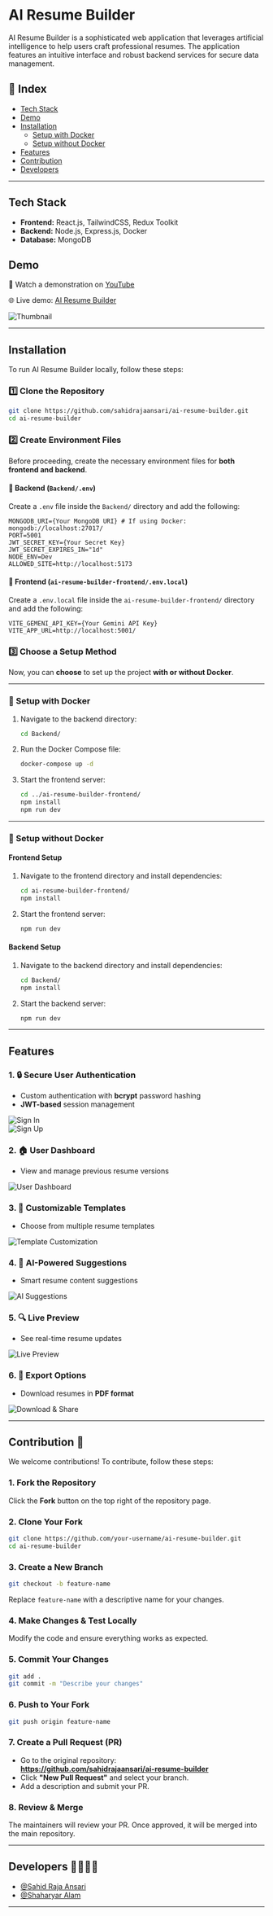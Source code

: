 # AI Resume Builder

AI Resume Builder is a sophisticated web application that leverages artificial intelligence to help users craft professional resumes. The application features an intuitive interface and robust backend services for secure data management.

## 📌 Index  

- [Tech Stack](#tech-stack)  
- [Demo](#demo)  
- [Installation](#installation)  
  - [Setup with Docker](#setup-with-docker)  
  - [Setup without Docker](#setup-without-docker)  
- [Features](#features)  
- [Contribution](#contribution)  
- [Developers](#developers)  

---

## Tech Stack

- **Frontend:** React.js, TailwindCSS, Redux Toolkit  
- **Backend:** Node.js, Express.js, Docker  
- **Database:** MongoDB  

## Demo

🔗 Watch a demonstration on [YouTube](https://youtu.be/IBdpMBvtZhU)  

🌐 Live demo: [AI Resume Builder](https://main--ai-resume-builder-07.netlify.app/)  

![Thumbnail](./Screenshot/Thumbnil.png)

---
## Installation

To run AI Resume Builder locally, follow these steps:

### 1️⃣ Clone the Repository

```bash
git clone https://github.com/sahidrajaansari/ai-resume-builder.git
cd ai-resume-builder
```

### 2️⃣ Create Environment Files  

Before proceeding, create the necessary environment files for **both frontend and backend**.

#### 🔹 Backend (`Backend/.env`)  

Create a `.env` file inside the `Backend/` directory and add the following:  

```plaintext
MONGODB_URI={Your MongoDB URI} # If using Docker: mongodb://localhost:27017/
PORT=5001
JWT_SECRET_KEY={Your Secret Key}
JWT_SECRET_EXPIRES_IN="1d"
NODE_ENV=Dev
ALLOWED_SITE=http://localhost:5173
```

#### 🔹 Frontend (`ai-resume-builder-frontend/.env.local`)  

Create a `.env.local` file inside the `ai-resume-builder-frontend/` directory and add the following:  

```plaintext
VITE_GEMENI_API_KEY={Your Gemini API Key}
VITE_APP_URL=http://localhost:5001/
```

### 3️⃣ Choose a Setup Method  

Now, you can **choose** to set up the project **with or without Docker**.

---

### 🚀 Setup with Docker

1. Navigate to the backend directory:
    ```bash
    cd Backend/
    ```

2. Run the Docker Compose file:
    ```bash
    docker-compose up -d
    ```

3. Start the frontend server:
    ```bash
    cd ../ai-resume-builder-frontend/
    npm install
    npm run dev
    ```

---

### 🔧 Setup without Docker

#### **Frontend Setup**

1. Navigate to the frontend directory and install dependencies:
    ```bash
    cd ai-resume-builder-frontend/
    npm install
    ```

2. Start the frontend server:
    ```bash
    npm run dev
    ```

#### **Backend Setup**

1. Navigate to the backend directory and install dependencies:
    ```bash
    cd Backend/
    npm install
    ```

2. Start the backend server:
    ```bash
    npm run dev
    ```

---

## Features

### 1. 🔒 Secure User Authentication  
- Custom authentication with **bcrypt** password hashing  
- **JWT-based** session management  

![Sign In](./Screenshot/SignIn.png)  
![Sign Up](./Screenshot/SignUp.png)  

### 2. 🏠 User Dashboard  
- View and manage previous resume versions  

![User Dashboard](./Screenshot/Dashboard.png)  

### 3. 🎨 Customizable Templates  
- Choose from multiple resume templates  

![Template Customization](./Screenshot/ThemeCust.png)  

### 4. 🤖 AI-Powered Suggestions  
- Smart resume content suggestions  

![AI Suggestions](./Screenshot/AI%20Suggestions.png)  

### 5. 🔍 Live Preview  
- See real-time resume updates  

![Live Preview](./Screenshot/Screenshot%202024-07-08%20233753.png)  

### 6. 📄 Export Options  
- Download resumes in **PDF format**  

![Download & Share](./Screenshot/downloadShare.png)  

---

## Contribution 🤝

We welcome contributions! To contribute, follow these steps:

### 1. Fork the Repository

Click the **Fork** button on the top right of the repository page.

### 2. Clone Your Fork

```bash
git clone https://github.com/your-username/ai-resume-builder.git
cd ai-resume-builder
```

### 3. Create a New Branch

```bash
git checkout -b feature-name
```

Replace `feature-name` with a descriptive name for your changes.

### 4. Make Changes & Test Locally

Modify the code and ensure everything works as expected.

### 5. Commit Your Changes

```bash
git add .
git commit -m "Describe your changes"
```

### 6. Push to Your Fork

```bash
git push origin feature-name
```

### 7. Create a Pull Request (PR)

- Go to the original repository:  
  **https://github.com/sahidrajaansari/ai-resume-builder**
- Click **"New Pull Request"** and select your branch.
- Add a description and submit your PR.

### 8. Review & Merge  

The maintainers will review your PR. Once approved, it will be merged into the main repository.

---

## Developers 👨‍💻👩‍💻

- [@Sahid Raja Ansari](https://www.linkedin.com/in/sahidrajaansari/)
- [@Shaharyar Alam](https://www.linkedin.com/in/shaharyar-alam-305322208/)

---
